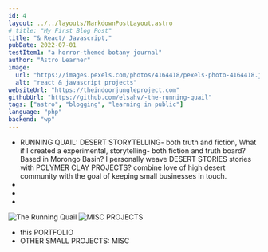 ```yaml
---
id: 4
layout: ../../layouts/MarkdownPostLayout.astro
# title: "My First Blog Post"
title: "& React/ Javascript,"
pubDate: 2022-07-01
testItem1: "a horror-themed botany journal"
author: "Astro Learner"
image:
  url: "https://images.pexels.com/photos/4164418/pexels-photo-4164418.jpeg"
  alt: "react & javascript projects"
websiteUrl: "https://theindoorjungleproject.com"
githubUrl: "https://github.com/elsahv/-the-running-quail"
tags: ["astro", "blogging", "learning in public"]
language: "php"
backend: "wp"
---
```


- RUNNING QUAIL: DESERT STORYTELLING- both truth and fiction, What if I created a experimental, storytelling- both fiction and truth board? Based in Morongo Basin? I personally weave DESERT STORIES stories with POLYMER CLAY PROJECTS? combine love of high desert community with the goal of keeping small businesses in touch.
-
-
-

<img src="https://dl.dropboxusercontent.com/scl/fi/zdvqgpkxstz9g3vr5k70l/1-2-25-rq.png?rlkey=nnsad2qpj4i0e3bti5gkqy8gf&st=46k5gk9p&dl=0" alt="The Running Quail" class="border border-black mb-5"/>

<img src="https://images.pexels.com/photos/32911575/pexels-photo-32911575/free-photo-of-tropical-pool-with-floating-plumeria-flowers.jpeg?auto=compress&cs=tinysrgb&w=1260&h=750&dpr=1" alt="MISC PROJECTS" />

- this PORTFOLIO
- OTHER SMALL PROJECTS: MISC
